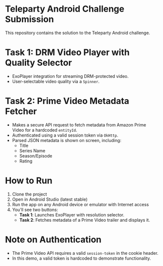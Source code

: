 # Teleparty Android Challenge Submission

This repository contains the solution to the Teleparty Android challenge.

# Task 1: DRM Video Player with Quality Selector
- ExoPlayer integration for streaming DRM-protected video.
- User-selectable video quality via a `Spinner`.

# Task 2: Prime Video Metadata Fetcher
- Makes a secure API request to fetch metadata from Amazon Prime Video for a hardcoded `entityId`.
- Authenticated using a valid session token via `OkHttp`. 
- Parsed JSON metadata is shown on screen, including:
  - Title
  - Series Name
  - Season/Episode
  - Rating
    
# How to Run

1. Clone the project
2. Open in Android Studio (latest stable)
3. Run the app on any Android device or emulator with Internet access
4. You'll see two buttons:
   - **Task 1**: Launches ExoPlayer with resolution selector.
   - **Task 2**: Fetches metadata of a Prime Video trailer and displays it.

# Note on Authentication

- The Prime Video API requires a valid `session-token` in the cookie header.
- In this demo, a valid token is hardcoded to demonstrate functionality.
